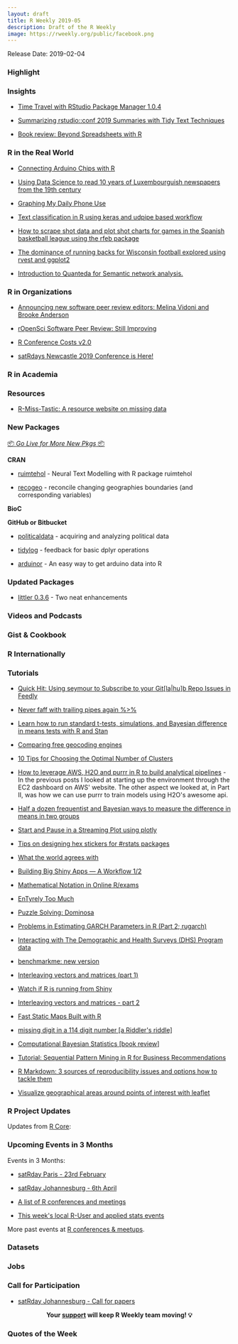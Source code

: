 ```yaml
---
layout: draft
title: R Weekly 2019-05
description: Draft of the R Weekly
image: https://rweekly.org/public/facebook.png
---
```


Release Date: 2019-02-04

###  Highlight



### Insights


+ [Time Travel with RStudio Package Manager 1.0.4](https://blog.rstudio.com/2019/01/30/time-travel-with-rstudio-package-manager-1-0-4/)


+ [Summarizing rstudio::conf 2019 Summaries with Tidy Text Techniques](https://tonyelhabr.rbind.io/post/rstudio-conf-2019-summary/)


+ [Book review: Beyond Spreadsheets with R](https://shirinsplayground.netlify.com/2019/01/review_beyond_spreadsheets_with_r/)

### R in the Real World

+ [Connecting Arduino Chips with R](https://zhuhao.org/post/connect-arduino-chips-with-r/)

+ [Using Data Science to read 10 years of Luxembourguish newspapers from the 19th century](https://www.brodrigues.co/blog/2019-01-31-newspapers_shiny_app/)


+ [Graphing My Daily Phone Use](https://blog.rmhogervorst.nl/blog/2019/01/28/graphing-my-daily-phone-use/)


+ [Text classification in R using keras and udpipe based workflow](http://www.jla-data.net/eng/vocabulary-based-text-classification/)


+ [How to scrape shot data and plot shot charts for games in the Spanish basketball league using the rfeb package](https://solmos.netlify.com/post/2019-01-24-graficos-de-tiro-con-r/shotcharts-with-r/)

+ [The dominance of running backs for Wisconsin football explored using rvest and ggplot2](https://www.mikelee.co/posts/2019-01-28-wisconsin-rushing-history/)

+ [Introduction to Quanteda for Semantic network analysis.](http://chainsawriot.com/mannheim/2019/01/25/quanteda.html)




###  R in Organizations


+ [Announcing new software peer review editors: Melina Vidoni and Brooke Anderson](https://ropensci.org/blog/2019/01/31/more_editors/)

+ [rOpenSci Software Peer Review: Still Improving](https://ropensci.org/blog/2019/02/01/software-review-news/)


+ [R Conference Costs v2.0](https://www.jumpingrivers.com/blog/r-conference-costs-v2-0/)

+ [satRdays Newcastle 2019 Conference is Here!](https://www.jumpingrivers.com/blog/satrdays-newcastle-2019-conference/)



###  R in Academia



###  Resources

+ [R-Miss-Tastic: A resource website on missing data](https://rmisstastic.netlify.com/)



###  New Packages

<p class="added-hostname"><a href="https://rweekly.org/live" target="_blank" class="externalLink">📦 <i>Go Live for More New Pkgs</i> 📦</a></p>

**CRAN**

+ [ruimtehol](http://bnosac.be/index.php/blog/86-neural-text-modelling-with-r-package-ruimtehol) - Neural Text Modelling with R package ruimtehol

+ [recogeo](http://www.francescobailo.net/2019/02/recogeo-a-new-r-package-to-reconcile-changing-geographies-boundaries-and-corresponding-variables/) - reconcile changing geographies boundaries (and corresponding variables)

**BioC**



**GitHub or Bitbucket**

+ [politicaldata](https://github.com/elliottmorris/politicaldata) - acquiring and analyzing political data

+ [tidylog](https://github.com/elbersb/tidylog) - feedback for basic dplyr operations

+ [arduinor](https://github.com/r-arduino/arduinor) - An easy way to get arduino data into R


### Updated Packages

+ [littler 0.3.6](http://dirk.eddelbuettel.com/blog/2019/01/26#littler-0.3.6) - Two neat enhancements



###  Videos and Podcasts



### Gist & Cookbook



### R Internationally



###  Tutorials


+ [Quick Hit: Using seymour to Subscribe to your Git[la|hu]b Repo Issues in Feedly](https://rud.is/b/2019/01/30/quick-hit-using-seymour-to-subscribe-to-your-gitlahub-repo-issues-in-feedly/)


+ [Never faff with trailing pipes again %>%](https://nacnudus.github.io/duncangarmonsway/posts/2019-01-31-add-nowt-to-your-tidy-pipelines/)

+ [Learn how to run standard t-tests, simulations, and Bayesian difference in means tests with R and Stan](https://www.andrewheiss.com/blog/2019/01/29/diff-means-half-dozen-ways/)




+ [Comparing free geocoding engines](http://www.adelieresources.com/2019/01/comparing-free-geocoding-engines/)

+ [10 Tips for Choosing the Optimal Number of Clusters](https://towardsdatascience.com/10-tips-for-choosing-the-optimal-number-of-clusters-277e93d72d92)

+ [How to leverage AWS, H2O and purrr in R to build analytical pipelines](https://www.daeconomist.com/post/2019-01-25-partiii/) -  In the previous posts I looked at starting up the environment through the EC2 dashboard on AWS' website. The other aspect we looked at, in Part II, was how we can use purrr to train models using H2O's awesome api.


+ [Half a dozen frequentist and Bayesian ways to measure the difference in means in two groups](https://www.andrewheiss.com/blog/2019/01/29/diff-means-half-dozen-ways/)



+ [Start and Pause in a Streaming Plot using plotly](https://zhuhao.org/post/start-and-pause-in-a-streaming-plot-using-plotly/)

+ [Tips on designing hex stickers for #rstats packages](https://zhuhao.org/post/tips-on-designing-a-hex-sticker-for-rstats-packages/)


+ [What the world agrees with](http://freerangestats.info/blog/2019/01/26/world-agreeing)


+ [Building Big Shiny Apps — A Workflow 1/2](https://rtask.thinkr.fr/blog/building-big-shiny-apps-a-workflow-1/)

+ [Mathematical Notation in Online R/exams](http://www.R-exams.org/tutorials/math/)


+ [EnTyrely Too Much](https://support.rbind.io/2019/01/28/entyrely-too-much/)

+ [Puzzle Solving: Dominosa](https://coolbutuseless.github.io/2019/01/28/puzzle-solving-dominosa/)

+ [Problems in Estimating GARCH Parameters in R (Part 2; rugarch)](https://ntguardian.wordpress.com/2019/01/28/problems-estimating-garch-parameters-r-part-2-rugarch/)


+ [Interacting with The Demographic and Health Surveys (DHS) Program data](https://ropensci.org/blog/2019/01/29/rdhs/)

+ [benchmarkme: new version](https://www.jumpingrivers.com/blog/benchmarkme-new-version/)

+ [Interleaving vectors and matrices (part 1)](https://coolbutuseless.github.io/2019/01/29/interleaving-vectors-and-matrices-part-1/)

+ [Watch if R is running from Shiny](https://colinfay.me/watch-r-shiny/)

+ [Interleaving vectors and matrices - part 2](https://coolbutuseless.github.io/2019/01/30/interleaving-vectors-and-matrices-part-2/)

+ [Fast Static Maps Built with R](https://rud.is/b/2019/01/30/fast-static-maps-built-with-r/)

+ [missing digit in a 114 digit number [a Riddler's riddle]](https://xianblog.wordpress.com/2019/01/31/missing-digit-in-a-114-digit-number-a-riddlers-riddle/)


+ [Computational Bayesian Statistics [book review]](https://xianblog.wordpress.com/2019/02/01/computational-bayesian-statistics-book-review/)


+ [Tutorial: Sequential Pattern Mining in R for Business Recommendations](https://blog.revolutionanalytics.com/2019/02/sequential-pattern-mining-in-r.html)

+ [R Markdown: 3 sources of reproducibility issues and options how to tackle them](https://jozefhajnala.gitlab.io/r/r910-rmarkdown-reproducibility/)

+ [Visualize geographical areas around points of interest with leaflet](https://mvaugoyeau.netlify.com/post/where-i-live/)

<!--<div class="post-more-begi
n"></div><div class="post-more-end"></div>-->

###  R Project Updates

Updates from [R Core](http://developer.r-project.org/blosxom.cgi/R-devel/NEWS):


###  Upcoming Events in 3 Months

Events in 3 Months:

+ [satRday Paris - 23rd February](https://paris2019.satrdays.org/)

+ [satRday Johannesburg - 6th April](https://joburg2019.satrdays.org/)

+ [A list of R conferences and meetings](https://jumpingrivers.github.io/meetingsR/events.html)

+ [This week's local R-User and applied stats events](https://community.rstudio.com/c/irl)

More past events at [R conferences & meetups](https://conf.rweekly.org).

### Datasets




### Jobs




###  Call for Participation

+ [satRday Johannesburg - Call for papers](https://www.papercall.io/satrday-johannesburg-2019)

<p class="hide-support added-hostname support-rweekly" style="text-align: center;font-weight: bold;">Your <a class="non-visited externalLink" href="https://www.patreon.com/rweekly" onclick="pas(this)">support</a> will keep R Weekly team moving! 💡</p>

###  Quotes of the Week

